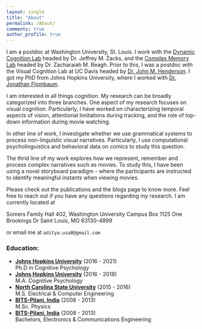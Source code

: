 ```yaml
---
layout: single
title: "About"
permalink: /About/
comments: true
author_profile: true
---
```


I am a postdoc at Washington University, St. Louis. I work with the [Dynamic Cognition Lab](https://dcl.wustl.edu) headed by Dr. Jeffrey M. Zacks, and the [Complex Memory Lab](https://sites.wustl.edu/complexmemlab/) headed by Dr. Zacharaiah M. Reagh. Prior to this, I was a postdoc with the Visual Cognition Lab at UC Davis headed by [Dr. John M. Henderson](https://viscoglab.ucdavis.edu/). I got my PhD from Johns Hopkins University, where I worked with [Dr. Jonathan Flombaum](https://pbs.jhu.edu/directory/jonathan-flombaum/).

I am interested in all things cognition. My research can be broadly categorized into three branches. One aspect of my research focuses on visual cognition. Particularly, I have worked on characterizing temporal aspects of vision, attentional limitations during tracking, and the role of top-down information during movie watching.

In other line of work, I investigate whether we use grammatical systems to process non-linguistic visual narratives. Particularly, I use computational psycholinguistics and behavioral data on comics to study this question.

The thrid line of my work explores how we represent, remember and process complex narratives such as movies. To study this, I have been using a novel storyboard paradigm - where the participants are instructed to identify meaningful instants when viewing movies.


Please check out the publications and the blogs page to know more. Feel free to reach out if you have any questions regarding my research. I am currently located at

Somers Family Hall 402,
Washington University
Campus Box 1125
One Brookings Dr
Saint Louis, MO 63130-4899

or email me at `aditya.usa8@gmail.com`


### Education:
- **[Johns Hopkins University](https://www.pbs.jhu.edu)** (2016 - 2021)   
  Ph.D in Cognitive Psychology
- **[Johns Hopkins University](https://www.pbs.jhu.edu)** (2016 - 2018)   
  M.A. Cognitive Psychology
- **[North Carolina State University](https://www.ece.ncsu.edu)** (2015 - 2016)    
  M.S. Electrical & Computer Engineering
- **[BITS-Pilani, India](https://www.bits-pilani.ac.in)** (2008 - 2013)   
  M.Sc. Physics
- **[BITS-Pilani, India](https://www.bits-pilani.ac.in)** (2008 - 2013)   
  Bachelors, Electronics & Communications Engineering
